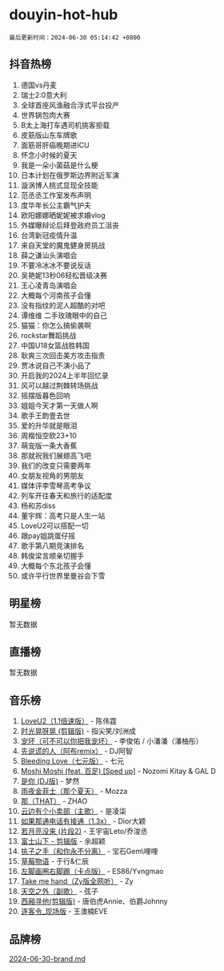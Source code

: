 # douyin-hot-hub

`最后更新时间：2024-06-30 05:14:42 +0800`

## 抖音热榜

1. 德国vs丹麦
1. 瑞士2:0意大利
1. 全球首座风渔融合浮式平台投产
1. 世界锅包肉大赛
1. B太上海打车遇司机挑客拒载
1. 皮筋版山东车牌歌
1. 面筋哥肝癌晚期进ICU
1. 怀念小时候的夏天
1. 我是一朵小菌菇是什么梗
1. 日本计划在俄罗斯边界附近军演
1. 漩涡博人桃式显现全技能
1. 范丞丞工作室发布声明
1. 度华年长公主霸气护夫
1. 欧阳娜娜晒妮妮被求婚vlog
1. 外媒曝辩论后拜登政府员工沮丧
1. 台湾新冠疫情升温
1. 来自天堂的魔鬼健身房挑战
1. 薛之谦汕头演唱会
1. 不要冷冰冰不要说反话
1. 吴艳妮13秒06轻松晋级决赛
1. 王心凌青岛演唱会
1. 大概每个河南孩子会懂
1. 没有指纹的泥人超酷的对吧
1. 谭维维 二手玫瑰眼中的自己
1. 猫猫：你怎么搞偷袭啊
1. rockstar舞蹈挑战
1. 中国U18女篮战胜韩国
1. 耿爽三次回击美方攻击指责
1. 贾冰说自己不演小品了
1. 开启我的2024上半年回忆录
1. 风可以越过荆棘转场挑战
1. 摇摆版暮色回响
1. 姐姐今天才第一天做人啊
1. 歌手王韵壹去世
1. 爱的升华就是眼泪
1. 周楷恒空砍23+10
1. 萌宠版一条大香蕉
1. 那就祝我们展翅高飞吧
1. 我们的改变只需要两年
1. 女朋友视角的男朋友
1. 媒体评李雪琴高考争议
1. 列车开往春天和旅行的适配度
1. 杨和苏diss
1. 董宇辉：高考只是人生一站
1. LoveU2可以搭配一切
1. 跟pay姐跳蛋仔摇
1. 歌手第八期竞演排名
1. 韩俊梁言顺亲切握手
1. 大概每个东北孩子会懂
1. 或许平行世界里曼谷会下雪

## 明星榜

暂无数据

## 直播榜

暂无数据

## 音乐榜

1. [LoveU2（1.1倍速版）](https://sf27-cdn-tos.douyinstatic.com/obj/tos-cn-ve-2774/oQMeDffLaEmgMwgCOEMAFCI6INzoFPgWdD0rsa) - 陈伟霆
1. [时光晃呀晃 (剪辑版)](https://sf5-hl-cdn-tos.douyinstatic.com/obj/tos-cn-ve-2774/o8ACeQem3gwI1x3GIYGAfKG0LJebKFRJDwRwyW) - 指尖笑/刘洲成
1. [宠坏（可不可以你把我宠坏）](https://sf3-cdn-tos.douyinstatic.com/obj/tos-cn-ve-2774/ocWI8ft2gd0rAfXKzvKGeMQM6fVLTLfA8UJzwl) - 李俊佑 / 小潘潘（潘柚彤）
1. [先说谎的人（阿布remix）](https://sf5-hl-cdn-tos.douyinstatic.com/obj/tos-cn-ve-2774/owQtOFmAzBgxBKDOYfeCTQTgE9cDORrOQqmCZy) - DJ阿智
1. [Bleeding Love（七元版）](https://sf5-hl-cdn-tos.douyinstatic.com/obj/tos-cn-ve-2774/oEgC9eZFHQ1MfSRnrfkzFp8AayDWqAQMABBgUs) - 七元
1. [Moshi Moshi (feat. 百足) [Sped up]](https://sf5-hl-cdn-tos.douyinstatic.com/obj/tos-cn-ve-2774/ocCPFQcXJLeroaIdQLIGAoeeYM3OAUYGDguHXz) - Nozomi Kitay & GAL D
1. [是你 (DJ版)](https://sf5-hl-cdn-tos.douyinstatic.com/obj/tos-cn-ve-2774/1ec766e572b34c42853ce6315d426850) - 梦然
1. [雨夜金菲士（那个夏天）](https://sf5-hl-cdn-tos.douyinstatic.com/obj/tos-cn-ve-2774/osPmPLDWQBBE2Z6bftCgYwkFaF4pEYEneXaZQs) - Mozza
1. [那（THAT）](https://sf5-hl-cdn-tos.douyinstatic.com/obj/tos-cn-ve-2774/oIIWGeBZCnlGx9tl0gFlCfwlQbj7QWAD8HYAGg) - ZHAO
1. [云边有个小卖部（主歌）](https://sf3-cdn-tos.douyinstatic.com/obj/tos-cn-ve-2774/okvgzOZylLA4WYUHkAhpy5DrCiqAmBjiMIkJp) - 是凌柒
1. [如果那通电话有接通（1.3x）](https://sf3-cdn-tos.douyinstatic.com/obj/tos-cn-ve-2774/ocJeJKhUhAJG8EYZiEFfGFAPkD3beMQ5mwDv1e) - Dior大颖
1. [若月亮没来 (片段2)](https://sf5-hl-cdn-tos.douyinstatic.com/obj/tos-cn-ve-2774/ocQavLLjkCOeDxGyYeIMGgNAIwJ0QXE1Ve3Fzv) - 王宇宙Leto/乔浚丞
1. [富士山下 - 剪辑版](https://sf3-cdn-tos.douyinstatic.com/obj/tos-cn-ve-2774/o4QGmeUZhQXvtC5BDkogeQni8WbdCBUJEYI12v) - 余超颖
1. [执子之手（和你永不分离）](https://sf3-cdn-tos.douyinstatic.com/obj/tos-cn-ve-2774/oU4mUWISThYfqtA61VOl8PAQGeK2LGGQfFCZfY) - 宝石Gem\哩哩
1. [草莓物语](https://sf27-cdn-tos.douyinstatic.com/obj/tos-cn-ve-2774/okynhJ7jEAIIZBfsLgYMEI8QC3WbQNN66RKzhT) - 于行&仁辰
1. [左脚画圈右脚踢（卡点版）](https://sf3-cdn-tos.douyinstatic.com/obj/tos-cn-ve-2774/oAoAIr8BJv8B7W4CEBMsaSfDWrAiF4izwIDMJg) - ES86/Yvngmao
1. [Take me hand（Zy版全网听）](https://sf3-cdn-tos.douyinstatic.com/obj/tos-cn-ve-2774/owyUoUuVpA1I7BiszAYMSqbGseWQw8P7Ea2BiR) - Zy
1. [天空之外（副歌）](https://sf3-cdn-tos.douyinstatic.com/obj/tos-cn-ve-2774/oAYn0BTp8jS8iSyZSHMUWAikyvAWI1c7aiJTr) - 弦子
1. [西厢寻他(剪辑版)](https://sf3-cdn-tos.douyinstatic.com/obj/tos-cn-ve-2774/oUsAVfAQKlRNxEv5qxvIB8o5qmIWUcXbzJKJhw) - 唐伯虎Annie、伯爵Johnny
1. [逐客令_现场版](https://sf3-cdn-tos.douyinstatic.com/obj/tos-cn-ve-2774/okjvqFftEMAIgLPvI8f4MT5CZVyxmDQdBOwjBv) - 王澳楠EVE

## 品牌榜

[2024-06-30-brand.md](2024-06-30-brand.md)
